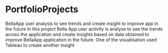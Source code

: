 # PortfolioProjects
BellaApp user analysis to see trends and create insight to improve app in the future
In this project Bella App user activity is analyse to see the trends across the application and create insights based on data obtained to improve BellaApp application in the future. 
One of the visualisation used Tableau to create another insight
